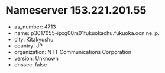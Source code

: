 # Nameserver 153.221.201.55

* as_number: 4713
* name: p3017055-ipxg00m01fukuokachu.fukuoka.ocn.ne.jp.
* city: Kitakyushu
* country: JP
* organization: NTT Communications Corporation
* version: Unknown
* dnssec: false
